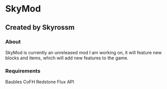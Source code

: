 # SkyMod
## Created by Skyrossm
### About
SkyMod is currently an unreleased mod I am working on, it will feature new blocks and items, which will add new features to the game.

### Requirements
Baubles
CoFH Redstone Flux API